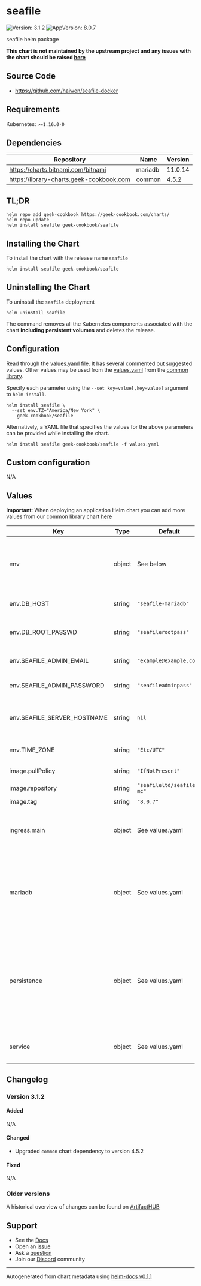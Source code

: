 # seafile

![Version: 3.1.2](https://img.shields.io/badge/Version-3.1.2-informational?style=flat-square) ![AppVersion: 8.0.7](https://img.shields.io/badge/AppVersion-8.0.7-informational?style=flat-square)

seafile helm package

**This chart is not maintained by the upstream project and any issues with the chart should be raised [here](https://github.com/geek-cookbook/charts/issues/new/choose)**

## Source Code

* <https://github.com/haiwen/seafile-docker>

## Requirements

Kubernetes: `>=1.16.0-0`

## Dependencies

| Repository | Name | Version |
|------------|------|---------|
| https://charts.bitnami.com/bitnami | mariadb | 11.0.14 |
| https://library-charts.geek-cookbook.com | common | 4.5.2 |

## TL;DR

```console
helm repo add geek-cookbook https://geek-cookbook.com/charts/
helm repo update
helm install seafile geek-cookbook/seafile
```

## Installing the Chart

To install the chart with the release name `seafile`

```console
helm install seafile geek-cookbook/seafile
```

## Uninstalling the Chart

To uninstall the `seafile` deployment

```console
helm uninstall seafile
```

The command removes all the Kubernetes components associated with the chart **including persistent volumes** and deletes the release.

## Configuration

Read through the [values.yaml](./values.yaml) file. It has several commented out suggested values.
Other values may be used from the [values.yaml](https://github.com/geek-cookbook/library-charts/tree/main/charts/stable/common/values.yaml) from the [common library](https://github.com/geek-cookbook/library-charts/tree/main/charts/stable/common).

Specify each parameter using the `--set key=value[,key=value]` argument to `helm install`.

```console
helm install seafile \
  --set env.TZ="America/New York" \
    geek-cookbook/seafile
```

Alternatively, a YAML file that specifies the values for the above parameters can be provided while installing the chart.

```console
helm install seafile geek-cookbook/seafile -f values.yaml
```

## Custom configuration

N/A

## Values

**Important**: When deploying an application Helm chart you can add more values from our common library chart [here](https://github.com/geek-cookbook/library-charts/tree/main/charts/stable/common)

| Key | Type | Default | Description |
|-----|------|---------|-------------|
| env | object | See below | environment variables. See more environment variables in the [seafile documentation](https://manual.seafile.com/). |
| env.DB_HOST | string | `"seafile-mariadb"` | The hostname of your database |
| env.DB_ROOT_PASSWD | string | `"seafilerootpass"` | The root password for mysql (used for initial setup) |
| env.SEAFILE_ADMIN_EMAIL | string | `"example@example.com"` | The initial admin user's email |
| env.SEAFILE_ADMIN_PASSWORD | string | `"seafileadminpass"` | The initial admin user's password |
| env.SEAFILE_SERVER_HOSTNAME | string | `nil` | The hostname for the server (set to your ingress hostname) |
| env.TIME_ZONE | string | `"Etc/UTC"` | Set the container timezone |
| image.pullPolicy | string | `"IfNotPresent"` | image pull policy |
| image.repository | string | `"seafileltd/seafile-mc"` | image repository |
| image.tag | string | `"8.0.7"` | image tag |
| ingress.main | object | See values.yaml | Enable and configure ingress settings for the chart under this key. |
| mariadb | object | See values.yaml | Enable and configure mariadb database subchart under this key.    For more options see [mariadb chart documentation](https://github.com/bitnami/charts/tree/master/bitnami/mariadb) |
| persistence | object | See values.yaml | Configure persistence settings for the chart under this key. Note that `shared` is a reserved keyword in the common-chart, make sure you use a diffrent key for persistance. |
| service | object | See values.yaml | Configures service settings for the chart. |

## Changelog

### Version 3.1.2

#### Added

N/A

#### Changed

* Upgraded `common` chart dependency to version 4.5.2

#### Fixed

N/A

### Older versions

A historical overview of changes can be found on [ArtifactHUB](https://artifacthub.io/packages/helm/geek-cookbook/seafile?modal=changelog)

## Support

- See the [Docs](https://docs.geek-cookbook.com/our-helm-charts/getting-started/)
- Open an [issue](https://github.com/geek-cookbook/charts/issues/new/choose)
- Ask a [question](https://github.com/geek-cookbook/organization/discussions)
- Join our [Discord](https://discord.gg/sTMX7Vh) community

----------------------------------------------
Autogenerated from chart metadata using [helm-docs v0.1.1](https://github.com/geek-cookbook/helm-docs/releases/v0.1.1)
